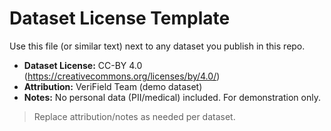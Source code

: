 # Dataset License Template

Use this file (or similar text) next to any dataset you publish in this repo.

- **Dataset License:** CC-BY 4.0 (https://creativecommons.org/licenses/by/4.0/)
- **Attribution:** VeriField Team (demo dataset)
- **Notes:** No personal data (PII/medical) included. For demonstration only.

> Replace attribution/notes as needed per dataset.
